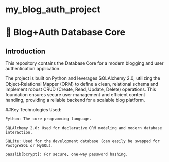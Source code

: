 # my_blog_auth_project

# 📝 Blog+Auth Database Core

## Introduction

This repository contains the Database Core for a modern blogging and user authentication application.

The project is built on Python and leverages SQLAlchemy 2.0, utilizing the Object-Relational Mapper (ORM) to define a clean, relational schema and implement robust CRUD (Create, Read, Update, Delete) operations. This foundation ensures secure user management and efficient content handling, providing a reliable backend for a scalable blog platform.

##Key Technologies Used:

    Python: The core programming language.

    SQLAlchemy 2.0: Used for declarative ORM modeling and modern database interaction.

    SQLite: Used for the development database (can easily be swapped for PostgreSQL or MySQL).

    passlib[bcrypt]: For secure, one-way password hashing.


